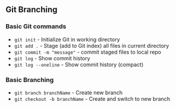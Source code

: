 ## Git Branching

### Basic Git commands
* `git init` - Initialize Git in working directory
* `git add .` - Stage (add to Git index) all files in current directory
* `git commit -m "message"` - commit staged files to local repo
* `git log` - Show commit history
* `git log --oneline` - Show commit history (compact)

### Basic Branching
* `git branch branchName` - Create new branch
* `git checkout -b branchName` - Create and switch to new branch
